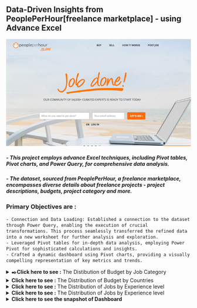 ## Data-Driven Insights from PeoplePerHour[freelance marketplace] - using Advance Excel

<p align='center'>
    <img src='https://github.com/Shuhaib73/Excel_Freelance_Project/blob/main/Visuals/PeoplePerhour-img.png' />
</p>

##### - This project employs advance Excel techniques, including Pivot tables, Pivot charts, and Power Query, for comprehensive data analysis.
##### - The dataset, sourced from PeoplePerHour, a freelance marketplace, encompasses diverse details about freelance projects - project descriptions, budgets, project category and more.

### Primary Objectives are :
    - Connection and Data Loading: Established a connection to the dataset through Power Query, enabling the execution of crucial transformations. This process seamlessly transferred the refined data into a new worksheet for further analysis and exploration.
    - Leveraged Pivot tables for in-depth data analysis, employing Power Pivot for sophisticated calculations and insights.
    - Crafted a dynamic dashboard using Pivot charts, providing a visually compelling representation of key metrics and trends.

<details>
  <summary>
​✒️<strong>Click here to see :</strong> The Distibution of Budget by Job Category
  </summary>
  <p align=''center'>
    <img src='https://github.com/Shuhaib73/Excel_Freelance_Project/blob/main/Visuals/Q1.PNG' />
  </p>
</details>

<details>
  <summary>
  <strong>Click here to see :</strong> The Distribution of Budget by Countries
  </summary>
  <p align='center'>
    <img src='https://github.com/Shuhaib73/Excel_Freelance_Project/blob/main/Visuals/Q2.PNG' />
    <img src='https://github.com/Shuhaib73/Excel_Freelance_Project/blob/main/Visuals/Q2.1.PNG' />
  </p>
</details>

<details>
  <summary>
  <strong>Click here to see :</strong> The Distribution of Jobs by Experience level
  </summary>
  <p align='center'>
    <img src='https://github.com/Shuhaib73/Excel_Freelance_Project/blob/main/Visuals/Q3.PNG' />
  </p>
</details>

<details>
  <summary>
  <strong>Click here to see :</strong> The Distribution of Jobs by Experience level
  </summary>
  <p align='center'>
    <img src='https://github.com/Shuhaib73/Excel_Freelance_Project/blob/main/Visuals/Q4.PNG' />
  </p>
</details>


<details>
  <summary>
  <strong>Click here to see the snapshot of Dashboard </strong>  
  </summary>
  <p align='center'>
    <img src='https://github.com/Shuhaib73/Excel_Freelance_Project/blob/main/Visuals/Q5.PNG' />
  </p>
</details>


